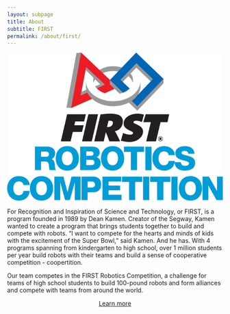 ```yaml
---
layout: subpage
title: About
subtitle: FIRST
permalink: /about/first/
---
```


<img src="/assets/homepage/frc.png" class="leftimage"/>

For Recognition and Inspiration of Science and Technology, or FIRST, is a program founded in 1989 by Dean Kamen. Creator of the Segway, Kamen wanted to create a program that brings students together to build and compete with robots. “I want to compete for the hearts and minds of kids with the excitement of the Super Bowl,” said Kamen. And he has. With 4 programs spanning from kindergarten to high school, over 1 million students per year build robots with their teams and build a sense of cooperative competition - coopertition.

Our team competes in the FIRST Robotics Competition, a challenge for teams of high school students to build 100-pound robots and form alliances and compete with teams from around the world.

<a href="http://www.firstinspires.org"><div class="button hover_animate" align="center">Learn more</div></a>
